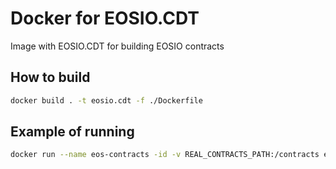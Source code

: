 # Docker for EOSIO.CDT

Image with EOSIO.CDT for building EOSIO contracts

## How to build

```bash
docker build . -t eosio.cdt -f ./Dockerfile
```

## Example of running

```bash
docker run --name eos-contracts -id -v REAL_CONTRACTS_PATH:/contracts eosio.cdt
```
